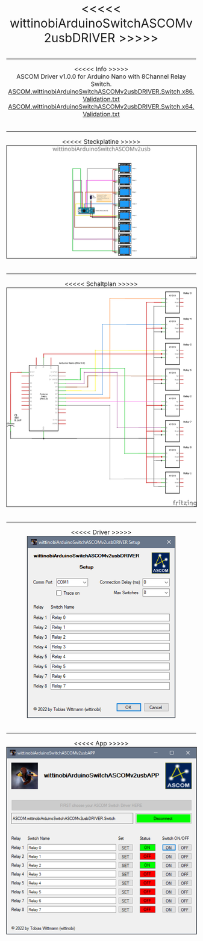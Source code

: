 <!DOCTYPE html>
<html>
	<body>
		<div>
			<p>
				<font size="6">
					<center>
						<<<<< wittinobiArduinoSwitchASCOMv2usbDRIVER >>>>>
					</center>
				</font>
				<font size="3">
					<center>
						<br>
						<hr>
						<<<<< Info >>>>>
						<br>
						ASCOM Driver v1.0.0 for Arduino Nano with 8Channel Relay Switch.
						<br>
						<a href="wittinobiArduinoSwitchASCOMv2usbREADME/ASCOM.wittinobiArduinoSwitchASCOMv2usbDRIVER.Switch.x86.Validation.txt" target="_blank">
						ASCOM.wittinobiArduinoSwitchASCOMv2usbDRIVER.Switch.x86.Validation.txt
						</a>
						<br>
						<a href="wittinobiArduinoSwitchASCOMv2usbREADME/ASCOM.wittinobiArduinoSwitchASCOMv2usbDRIVER.Switch.x64.Validation.txt" target="_blank">
						ASCOM.wittinobiArduinoSwitchASCOMv2usbDRIVER.Switch.x64.Validation.txt
						</a>
						<br>
						<br>
						<hr>
						<<<<< Steckplatine >>>>>
						<br>
						<a href="wittinobiArduinoSwitchASCOMv2usbREADME/wittinobiArduinoSwitchASCOMv2usb_Steckplatine.png" target="_blank">
							<img width="640px" src="wittinobiArduinoSwitchASCOMv2usbREADME/wittinobiArduinoSwitchASCOMv2usb_Steckplatine.png" alt="wittinobiArduinoSwitchASCOMv2usb_Steckplatine.png" border="1">
						</a>
						<br>
						<br>
						<hr>
						<<<<< Schaltplan >>>>>
						<br>
						<a href="wittinobiArduinoSwitchASCOMv2usbREADME/wittinobiArduinoSwitchASCOMv2usb_Schaltplan.png" target="_blank">
							<img width="640px" src="wittinobiArduinoSwitchASCOMv2usbREADME/wittinobiArduinoSwitchASCOMv2usb_Schaltplan.png" alt="wittinobiArduinoSwitchASCOMv2usb_Schaltplan.png" border="1">
						</a>
						<br>
						<br>
						<hr>
						<<<<< Driver >>>>>
						<br>
						<a href="wittinobiArduinoSwitchASCOMv2usbREADME/wittinobiArduinoSwitchASCOMv2usbDRIVER.png" target="_blank">
							<img src="wittinobiArduinoSwitchASCOMv2usbREADME/wittinobiArduinoSwitchASCOMv2usbDRIVER.png" alt="wittinobiArduinoSwitchASCOMv2usbDRIVER.png" border="1">
						</a>
						<br>
						<br>
						<hr>
						<<<<< App >>>>>
						<br>
						<a href="wittinobiArduinoSwitchASCOMv2usbREADME/wittinobiArduinoSwitchASCOMv2usbAPP.png" target="_blank">
							<img src="wittinobiArduinoSwitchASCOMv2usbREADME/wittinobiArduinoSwitchASCOMv2usbAPP.png" alt="wittinobiArduinoSwitchASCOMv2usbAPP.png" border="1">
						</a>
						<br>
					</center>
				</font>
			</p>
		</div>
	</body>
</html>
